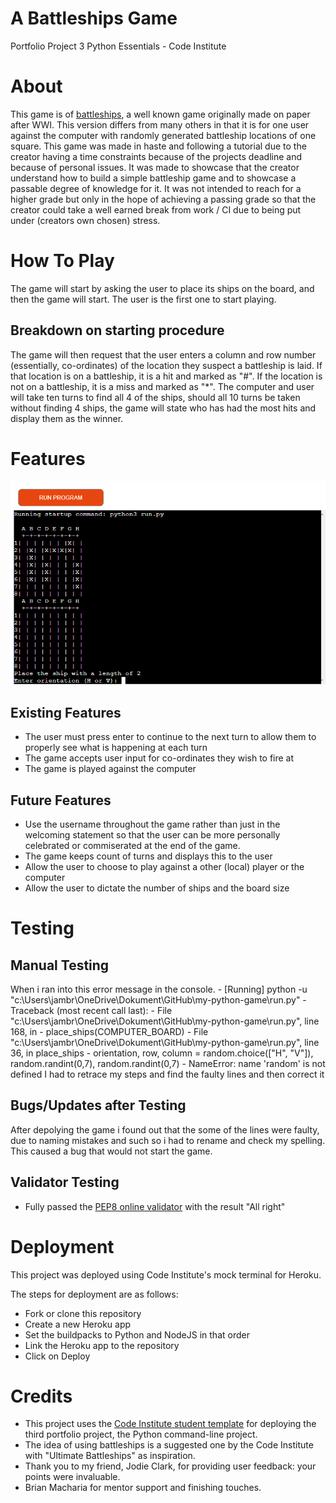 # A Battleships Game
Portfolio Project 3 Python Essentials - Code Institute

# About
This game is of [battleships](http://battleship-game.net/), a well known game originally made on paper after WWI. This version differs from many others in that it is for one user against the computer with randomly generated battleship locations of one square. This game was made in haste and following a tutorial due to the creator having a time constraints because of the projects deadline and because of personal issues. It was made to showcase that the creator understand how to build a simple battleship game and to showcase a passable degree of knowledge for it. It was not intended to reach for a higher grade but only in the hope of achieving a passing grade so that the creator could take a well earned break from work / CI due to being put under (creators own chosen) stress.

# How To Play
The game will start by asking the user to place its ships on the board, and then the game will start. The user is the first one to start playing.
## Breakdown on starting procedure
The game will then request that the user enters a column and row number (essentially, co-ordinates) of the location they suspect a battleship is laid. If that location is on a battleship, it is a hit and marked as "#". If the location is not on a battleship, it is a miss and marked as "*". 
The computer and user will take ten turns to find all 4 of the ships, should all 10 turns be taken without finding 4 ships, the game will state who has had the most hits and display them as the winner. 

# Features
![image of battleships app](./README%20Assets/Starting%20Screen.png)

## Existing Features
- The user must press enter to continue to the next turn to allow them to properly see what is happening at each turn
- The game accepts user input for co-ordinates they wish to fire at
- The game is played against the computer

## Future Features
- Use the username throughout the game rather than just in the welcoming statement so that the user can be more personally celebrated or commiserated at the end of the game.
- The game keeps count of turns and displays this to the user
- Allow the user to choose to play against a other (local) player or the computer
- Allow the user to dictate the number of ships and the board size

# Testing
## Manual Testing
When i ran into this error message in the console.
    - [Running] python -u "c:\Users\jambr\OneDrive\Dokument\GitHub\my-python-game\run.py"
    - Traceback (most recent call last):
    - File "c:\Users\jambr\OneDrive\Dokument\GitHub\my-python-game\run.py", line 168, in <module>
    - place_ships(COMPUTER_BOARD)
    - File "c:\Users\jambr\OneDrive\Dokument\GitHub\my-python-game\run.py", line 36, in place_ships
    - orientation, row, column = random.choice(["H", "V"]), random.randint(0,7), random.randint(0,7)
    - NameError: name 'random' is not defined
I had to retrace my steps and find the faulty lines and then correct it

## Bugs/Updates after Testing
After depolying the game i found out that the some of the lines were faulty, due to naming mistakes and such so i had to rename and check my spelling. This caused a bug that would not start the game.

## Validator Testing
- Fully passed the [PEP8 online validator](http://pep8online.com/) with the result "All right"

# Deployment
This project was deployed using Code Institute's mock terminal for Heroku.

The steps for deployment are as follows:
- Fork or clone this repository
- Create a new Heroku app
- Set the buildpacks to Python and NodeJS in that order
- Link the Heroku app to the repository
- Click on Deploy

# Credits
- This project uses the [Code Institute student template](https://github.com/Code-Institute-Org/python-essentials-template) for deploying the third portfolio project, the Python command-line project.
- The idea of using battleships is a suggested one by the Code Institute with "Ultimate Battleships" as inspiration.
- Thank you to my friend, Jodie Clark, for providing user feedback: your points were invaluable.
- Brian Macharia for mentor support and finishing touches.